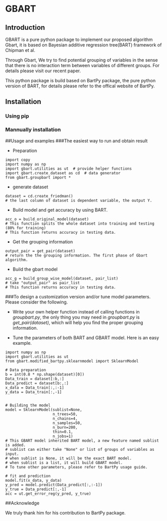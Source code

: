 # GBART


## Introduction

GBART is a pure python package to implement our proposed algorithm Gbart, it is based on Bayesian additive regression tree(BART) framework of Chipman et al. 

Through Gbart, We try to find potential grouping of variables in the sense that there is no interaction term between variables of different groups. For details please visit our recent paper.

This python package is build based on BartPy package, the pure python version of BART, for details please refer to the offical website of BartPy.


## Installation
### Using pip

### Mannually installation


##Usage and examples
###The easiest way to run and obtain result

* Preparation

```
import copy
import numpy as np
import gbart.utilities as ut  # provide helper functions
import gbart.create_dataset as cd  # data generator
from gbart.groupbart import * 
```
* generate dataset

```
dataset = cd.create_friedman()
# the last column of dataset is dependent variable, the output Y.
```
* Build model and get accuracy by using BART.

```
acc_o = build_original_model(dataset)
# This function splits the whole dataset into training and testing (80% for training)
# This function returns accuracy in testing data.
```

* Get the grouping information

```
output_pair = get_pair(dataset)
# return the the grouping information. The first phase of Gbart algorithm.

```

* Build the gbart model 

```
acc_g = build_group_wise_model(dataset, pair_list)
# take "output_pair" as pair_list 
# This function returns accuracy in testing data.

```
###To design a customization version and/or tune model parameters. Please consider the following. 

* Write your own helper function instead of calling functions in *groupbart.py*, the only thing you may need in *groupbart.py* is  *get_pair(dataset)*, which will help you find the proper grouping information.


* Tune the parameters of both BART and GBART model. Here is an easy example.

```
import numpy as np
import gbart.utilities as ut
from gbart.modified_bartpy.sklearnmodel import SklearnModel

# Data preparation 
b = int(0.8 * np.shape(dataset)[0])  
Data_train = dataset[:b,:]
Data_predict = dataset[b:,:]
x_data = Data_train[:,:-1]
y_data = Data_train[:,-1]


# Building the model
model = SklearnModel(sublist=None,
                     n_trees=50,
                     n_chains=4,
                     n_samples=50,
                     n_burn=200,
                     thin=0.1,
                     n_jobs=1)
# This GBART model inherited BART model, a new feature named sublist is added. 
# sublist can either take "None" or list of groups of variables as input.
# when sublist is None, it will be the exact BART model.
# when sublist is a list, it will build GBART model.
# To tune other parameters, please refer to BartPy usage guide.

# fit and prediction 
model.fit(x_data, y_data)
y_pred = model.predict(Data_predict[:,:-1])
y_true = Data_predict[:,-1]
acc = ut.get_error_reg(y_pred, y_true)

```



##Acknowledge  

We truly thank him for his contribution to BartPy package.



